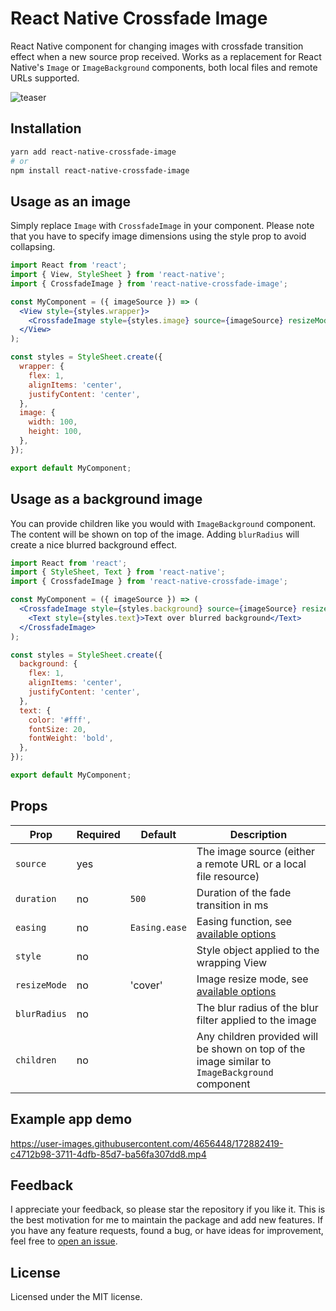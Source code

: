 # React Native Crossfade Image

React Native component for changing images with crossfade transition effect when a new source prop received. Works as a replacement for React Native's `Image` or `ImageBackground` components, both local files and remote URLs supported.

![teaser](https://user-images.githubusercontent.com/4656448/171822383-7a9b1d0d-38fe-4804-bf09-20b3c2c4b569.gif)

## Installation

```sh
yarn add react-native-crossfade-image
# or
npm install react-native-crossfade-image
```

## Usage as an image

Simply replace `Image` with `CrossfadeImage` in your component. Please note that you have to specify image dimensions using the style prop to avoid collapsing.

```jsx
import React from 'react';
import { View, StyleSheet } from 'react-native';
import { CrossfadeImage } from 'react-native-crossfade-image';

const MyComponent = ({ imageSource }) => (
  <View style={styles.wrapper}>
    <CrossfadeImage style={styles.image} source={imageSource} resizeMode="cover" />
  </View>
);

const styles = StyleSheet.create({
  wrapper: {
    flex: 1,
    alignItems: 'center',
    justifyContent: 'center',
  },
  image: {
    width: 100,
    height: 100,
  },
});

export default MyComponent;
```

## Usage as a background image

You can provide children like you would with `ImageBackground` component. The content will be shown on top of the image. Adding `blurRadius` will create a nice blurred background effect.

```jsx
import React from 'react';
import { StyleSheet, Text } from 'react-native';
import { CrossfadeImage } from 'react-native-crossfade-image';

const MyComponent = ({ imageSource }) => (
  <CrossfadeImage style={styles.background} source={imageSource} resizeMode="cover" blurRadius={50}>
    <Text style={styles.text}>Text over blurred background</Text>
  </CrossfadeImage>
);

const styles = StyleSheet.create({
  background: {
    flex: 1,
    alignItems: 'center',
    justifyContent: 'center',
  },
  text: {
    color: '#fff',
    fontSize: 20,
    fontWeight: 'bold',
  },
});

export default MyComponent;
```

## Props

Prop | Required | Default | Description
---|---|---|---
`source` | yes | | The image source (either a remote URL or a local file resource)
`duration` | no | `500` | Duration of the fade transition in ms
`easing` | no | `Easing.ease` | Easing function, see [available options](https://reactnative.dev/docs/easing)
`style`| no | | Style object applied to the wrapping View
`resizeMode` | no | 'cover' | Image resize mode, see [available options](https://reactnative.dev/docs/image#resizemode)
`blurRadius` | no | | The blur radius of the blur filter applied to the image
`children` | no | | Any children provided will be shown on top of the image similar to `ImageBackground` component

## Example app demo

https://user-images.githubusercontent.com/4656448/172882419-c4712b98-3711-4dfb-85d7-ba56fa307dd8.mp4

## Feedback

I appreciate your feedback, so please star the repository if you like it. This is the best motivation for me to maintain the package and add new features. If you have any feature requests, found a bug, or have ideas for improvement, feel free to [open an issue](https://github.com/kolking/react-native-crossfade-image/issues).

## License

Licensed under the MIT license.
